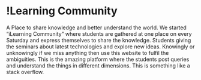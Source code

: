 # !Learning Community
A Place to share knowledge and better understand the world. We started “iLearning
Community” where students are gathered at one place on every Saturday and express
themselves to share the knowledge. Students giving the seminars about latest technologies
and explore new ideas. Knowingly or unknowingly if we miss anything then use this website
to fulfil the ambiguities. This is the amazing platform where the students post queries and
understand the things in different dimensions. This is something like a stack overflow.
